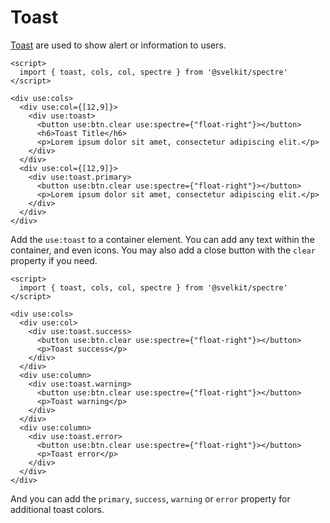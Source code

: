 # Toast

[Toast](https://picturepan2.github.io/spectre/components/toasts.html) are used to show alert or information to users.

```example
<script>
  import { toast, cols, col, spectre } from '@svelkit/spectre'
</script>

<div use:cols>
  <div use:col={[12,9]}>
    <div use:toast>
      <button use:btn.clear use:spectre={"float-right"}></button>
      <h6>Toast Title</h6>
      <p>Lorem ipsum dolor sit amet, consectetur adipiscing elit.</p>
    </div>
  </div>
  <div use:col={[12,9]}>
    <div use:toast.primary>
      <button use:btn.clear use:spectre={"float-right"}></button>
      <p>Lorem ipsum dolor sit amet, consectetur adipiscing elit.</p>
    </div>
  </div>
</div>
```

Add the `use:toast` to a container element. You can add any text within the container, and even icons. You may also add a close button with the `clear` property if you need.

```example
<script>
  import { toast, cols, col, spectre } from '@svelkit/spectre'
</script>

<div use:cols>
  <div use:col>
    <div use:toast.success>
      <button use:btn.clear use:spectre={"float-right"}></button>
      <p>Toast success</p>
    </div>
  </div>
  <div use:column>
    <div use:toast.warning>
      <button use:btn.clear use:spectre={"float-right"}></button>
      <p>Toast warning</p>
    </div>
  </div>
  <div use:column>
    <div use:toast.error>
      <button use:btn.clear use:spectre={"float-right"}></button>
      <p>Toast error</p>
    </div>
  </div>
</div>
```

And you can add the `primary`, `success`, `warning` or `error` property for additional toast colors.
